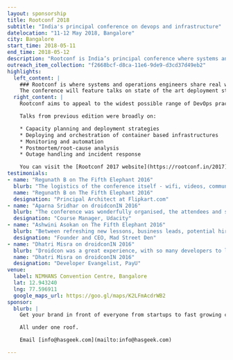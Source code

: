 ```yaml
---
layout: sponsorship
title: Rootconf 2018
subtitle: "India's principal conference on devops and infrastructure"
datelocation: "11-12 May 2018, Bangalore"
city: Bangalore
start_time: 2018-05-11
end_time: 2018-05-12
description: "Rootconf is India’s principal conference where systems and operations engineers share real world knowledge about building reliable systems."
outreach_item_collection: "f2668bcf-d8ca-11e6-9de9-d3cd37d49eb2"
highlights:
  left_content: |
    ### Rootconf is where systems and operations engineers share real world knowledge about building reliable systems.
    The conference will feature talks on state of the art deployment strategies and appropriate monitoring technologies at different scales. Rootconf 2018 will broadly cover topics like toil, on-call, outage handling, and post-mortem analysis. We are inviting presentation proposals from academics and practitioners on these topics.
  right_content: |
    Rootconf aims to appeal to the widest possible range of DevOps practitioners: from embryonic startups to the largest established enterprises. We are keen to schedule presentations that appeal both to attendees’ current needs as well as their future aspirations.

    Talks from previous edition were broadly on:

    * Capacity planning and deployment strategies
    * Deploying and orchestration of container based infrastructures
    * Monitoring and automation
    * Postmortem/root-cause analysis
    * Outage handling and incident response

    You can visit the [Rootconf 2017 website](https://rootconf.in/2017) or [watch the talks](https://www.youtube.com/playlist?list=PL279M8GbNsetx7OBsvHMeertMwJi3Mho1).
testimonials:
- name: "Regunath B on The Fifth Elephant 2016"
  blurb: "The logistics of the conference itself - wifi, videos, communication etc is as good as it gets. Kudos to your guys for running such a high quality data conference overall."
  name: "Regunath B on The Fifth Elephant 2016"
  designation: "Principal Architect at Flipkart.com"
- name: "Aparna Sridhar on droidconIN 2016"
  blurb: "The conference was wonderfully organised, the attendees and speakers were a joy to interactwith and we were very happy in partnering with HasGeek."
  designation: "Course Manager, Udacity"
- name: "Ashwini Asokan on The Fifth Elephant 2016"
  blurb: "Between refreshing new lessons, business leads, potential hires and the sheer energy of thetalent present at the conference, I think it was money and time well spent, even for an early stage startup as ours. We sent 11 members of our team including interns, and I'd do it all over again without thinking twice! This is the standard of discourse we should try and maintain across any conference or event we organize, these guys at HasGeek have a thing or two to teach the rest of our tech ecosystem."
  designation: "Founder and CEO, Mad Street Den"
- name: "Dhatri Misra on droidconIN 2016"
  blurb: "Droidcon was a great experience, with so many developers to learn from and meet. Conferenceslike these give you so many perspectives to look at. The most awaited part for me at the Droidcon was the Women In Tech panel discussion. We need to get more women talking about the challenges they face and how they overcome it.The conference had the Child care facility. You need to be very sensitive to think of something that is so important to parents attending the conference."
  name: "Dhatri Misra on droidconIN 2016"
  designation: "Developer Evangelist, PayU"
venue:
  label: NIMHANS Convention Centre, Bangalore
  lat: 12.943240
  lng: 77.596911
  google_maps_url: https://goo.gl/maps/K2LFmAcdrWB2
sponsor:
  blurb: |
    Get your brand in front of everyone from startups to fast growing companies, developers to CXOs.

    All under one roof.

    Email [info@hasgeek.com](mailto:info@hasgeek.com)

---
```

